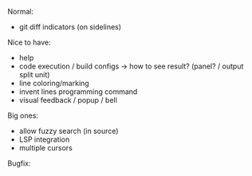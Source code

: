 Normal:
- git diff indicators (on sidelines)

Nice to have:
- help
- code execution / build configs -> how to see result? (panel? / output split unit)
- line coloring/marking
- invent lines programming command
- visual feedback / popup / bell

Big ones:
- allow fuzzy search (in source)
- LSP integration
- multiple cursors

Bugfix:

